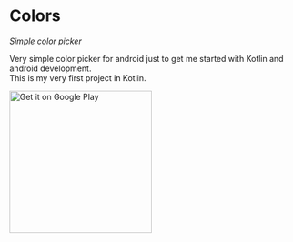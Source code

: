 <h1>Colors</h1>
<i>Simple color picker</i><br/>
<p>
  Very simple color picker for android just to get me started with Kotlin and android development.<br/>
  This is my very first project in Kotlin.
</p>

<a href='https://play.google.com/store/apps/details?id=xyz.kurozero.colors'>
  <img alt='Get it on Google Play' src='https://play.google.com/intl/en_us/badges/images/generic/en_badge_web_generic.png' width='250px'/>
</a>
